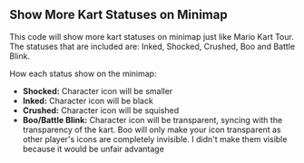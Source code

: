 ## Show More Kart Statuses on Minimap

This code will show more kart statuses on minimap just like Mario Kart Tour. The statuses that are included are: Inked, Shocked, Crushed, Boo and Battle Blink.

How each status show on the minimap:
- **Shocked:** Character icon will be smaller
- **Inked:** Character icon will be black
- **Crushed:** Character icon will be squished
- **Boo/Battle Blink:** Character icon will be transparent, syncing with the transparency of the kart. Boo will only make your icon transparent as other player's icons are completely invisible. I didn't make them visible because it would be unfair advantage